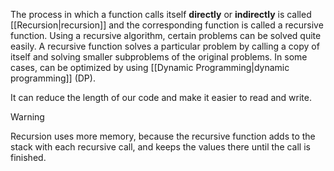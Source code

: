 The process in which a function calls itself **directly** or **indirectly** is called [[Recursion|recursion]] and the corresponding function is called a recursive function. Using a recursive algorithm, certain problems can be solved quite easily.  A recursive function solves a particular problem by calling a copy of itself and solving smaller subproblems of the original problems. In some cases, can be optimized by using [[Dynamic Programming|dynamic programming]] (DP).

It can reduce the length of our code and make it easier to read and write.

> [!warning]
> Recursion uses more memory, because the recursive function adds to the stack with each recursive call, and keeps the values there until the call is finished.